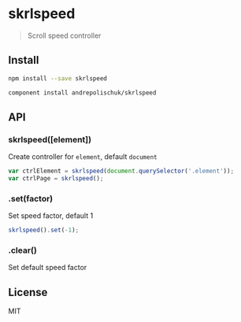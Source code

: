 # skrlspeed

> Scroll speed controller

## Install

```sh
npm install --save skrlspeed
```

```sh
component install andrepolischuk/skrlspeed
```

## API

### skrlspeed([element])

Create controller for `element`, default `document`

```js
var ctrlElement = skrlspeed(document.querySelector('.element'));
var ctrlPage = skrlspeed();
```

### .set(factor)

Set speed factor, default 1

```js
skrlspeed().set(-1);
```

### .clear()

Set default speed factor

## License

MIT
